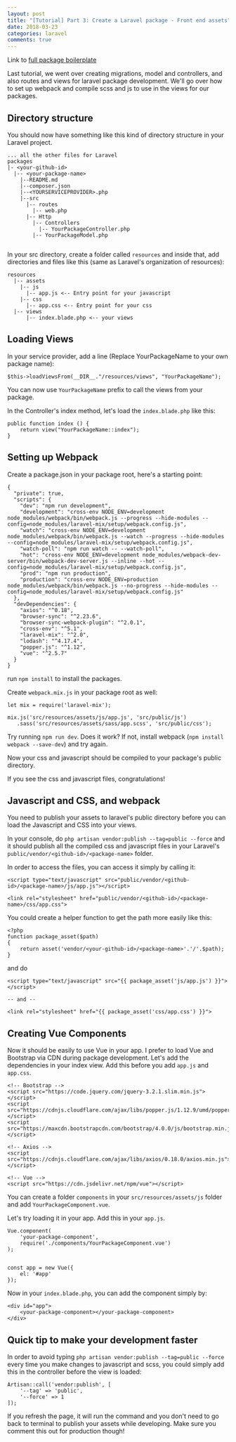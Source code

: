 ```yaml
---
layout: post
title: "[Tutorial] Part 3: Create a Laravel package - Front end assets"
date: 2018-03-23
categories: laravel
comments: true
---
```


Link to [full package boilerplate](https://github.com/se468/laravel-package-boilerplate)

Last tutorial, we went over creating migrations, model and controllers, and also routes and views for laravel package development. We'll go over how to set up webpack and compile scss and js to use in the views for our packages.

## Directory structure
You should now have something like this kind of directory structure in your Laravel project.

```
... all the other files for Laravel
packages
|- <your-github-id>
  |-- <your-package-name>
    |--README.md
    |--composer.json
    |--<YOURSERVICEPROVIDER>.php
    |--src
      |-- routes
        |-- web.php
      |-- Http
        |-- Controllers
          |-- YourPackageController.php
        |-- YourPackageModel.php
    
```


In your src directory, create a folder called `resources` and inside that, add directories and files like this (same as Laravel's organization of resources):
```
resources
  |-- assets
    |-- js
      |-- app.js <-- Entry point for your javascript 
    |-- css
      |-- app.css <-- Entry point for your css
  |-- views
      |-- index.blade.php <-- your views
```


## Loading Views
In your service provider, add a line (Replace YourPackageName to your own package name): 
```
$this->loadViewsFrom(__DIR__."/resources/views", "YourPackageName");
```

You can now use `YourPackageName` prefix to call the views from your package. 

In the Controller's index method, let's load the `index.blade.php` like this: 
```
public function index () {
    return view("YourPackageName::index");
}
```


## Setting up Webpack

Create a package.json in your package root, here's a starting point:

```
{
  "private": true,
  "scripts": {
    "dev": "npm run development",
    "development": "cross-env NODE_ENV=development node_modules/webpack/bin/webpack.js --progress --hide-modules --config=node_modules/laravel-mix/setup/webpack.config.js",
    "watch": "cross-env NODE_ENV=development node_modules/webpack/bin/webpack.js --watch --progress --hide-modules --config=node_modules/laravel-mix/setup/webpack.config.js",
    "watch-poll": "npm run watch -- --watch-poll",
    "hot": "cross-env NODE_ENV=development node_modules/webpack-dev-server/bin/webpack-dev-server.js --inline --hot --config=node_modules/laravel-mix/setup/webpack.config.js",
    "prod": "npm run production",
    "production": "cross-env NODE_ENV=production node_modules/webpack/bin/webpack.js --no-progress --hide-modules --config=node_modules/laravel-mix/setup/webpack.config.js"
  },
  "devDependencies": {
    "axios": "^0.18",
    "browser-sync": "^2.23.6",
    "browser-sync-webpack-plugin": "^2.0.1",
    "cross-env": "^5.1",
    "laravel-mix": "^2.0",
    "lodash": "^4.17.4",
    "popper.js": "^1.12",
    "vue": "^2.5.7"
  }
}
```

run `npm install` to install the packages. 

Create `webpack.mix.js` in your package root as well: 

```
let mix = require('laravel-mix');

mix.js('src/resources/assets/js/app.js', 'src/public/js')
   .sass('src/resources/assets/sass/app.scss', 'src/public/css');
```

Try running `npm run dev`. Does it work? If not, install webpack (`npm install webpack --save-dev`) and try again. 

Now your css and javascript should be compiled to your package's public directory. 

If you see the css and javascript files, congratulations!

## Javascript and CSS, and webpack

You need to publish your assets to laravel's public directory before you can load the Javascript and CSS into your views. 

In your console, do `php artisan vendor:publish --tag=public --force` and it should publish all the compiled css and javascript files in your Laravel's `public/vendor/<github-id>/<package-name>` folder. 

In order to access the files, you can access it simply by calling it:
```
<script type="text/javascript" src="public/vendor/<github-id>/<package-name>/js/app.js"></script>

<link rel="stylesheet" href="public/vendor/<github-id>/<package-name>/css/app.css">
```

You could create a helper function to get the path more easily like this: 

```
<?php
function package_asset($path) 
{   
    return asset('vendor/<your-github-id>/<package-name>'.'/'.$path);
}
```

and do 
```
<script type="text/javascript" src="{{ package_asset('js/app.js') }}"></script>

-- and --

<link rel="stylesheet" href="{{ package_asset('css/app.css') }}">
```


## Creating Vue Components
Now it should be easily to use Vue in your app. I prefer to load Vue and Bootstrap via CDN during package development. Let's add the dependencies in your index view. Add this before you add `app.js` and `app.css`.

```
<!-- Bootstrap -->
<script src="https://code.jquery.com/jquery-3.2.1.slim.min.js"></script>
<script src="https://cdnjs.cloudflare.com/ajax/libs/popper.js/1.12.9/umd/popper.min.js"></script>
<script src="https://maxcdn.bootstrapcdn.com/bootstrap/4.0.0/js/bootstrap.min.js"></script>

<!-- Axios -->
<script src="https://cdnjs.cloudflare.com/ajax/libs/axios/0.18.0/axios.min.js"></script>

<!-- Vue -->
<script src="https://cdn.jsdelivr.net/npm/vue"></script>
```


You can create a folder `components` in your `src/resources/assets/js` folder and add `YourPackageComponent.vue`. 

Let's try loading it in your app.
Add this in your `app.js`.

```
Vue.component(
    'your-package-component',
    require('./components/YourPackageComponent.vue')
);


const app = new Vue({
    el: '#app'
});
```

Now in your `index.blade.php`, you can add the component simply by:

```
<div id="app">
    <your-package-component></your-package-component>   
</div>
```

## Quick tip to make your development faster
In order to avoid typing `php artisan vendor:publish --tag=public --force` every time you make changes to javascript and scss, you could simply add this in the controller before the view is loaded: 
```
Artisan::call('vendor:publish', [
    '--tag' => 'public', 
    '--force' => 1
]);
```

If you refresh the page, it will run the command and you don't need to go back to terminal to publish your assets while developing. Make sure you comment this out for production though!


